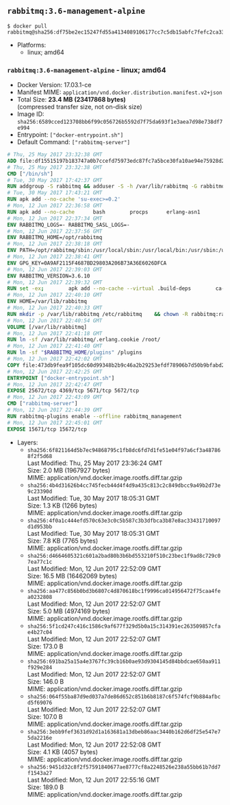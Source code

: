 ## `rabbitmq:3.6-management-alpine`

```console
$ docker pull rabbitmq@sha256:df75be2ec15247fd55a4134089106177cc7c5db15abfc7fefc2ca33402de3aef
```

-	Platforms:
	-	linux; amd64

### `rabbitmq:3.6-management-alpine` - linux; amd64

-	Docker Version: 17.03.1-ce
-	Manifest MIME: `application/vnd.docker.distribution.manifest.v2+json`
-	Total Size: **23.4 MB (23417868 bytes)**  
	(compressed transfer size, not on-disk size)
-	Image ID: `sha256:6589cced123708bb6f99c056726b5592d7f75da693f1e3aea7d98e738df7e994`
-	Entrypoint: `["docker-entrypoint.sh"]`
-	Default Command: `["rabbitmq-server"]`

```dockerfile
# Thu, 25 May 2017 23:32:38 GMT
ADD file:df15515197b183747a0b7ccefd75973edc87fc7a5bce30fa10ae94e75928d25c in / 
# Thu, 25 May 2017 23:32:38 GMT
CMD ["/bin/sh"]
# Tue, 30 May 2017 17:42:37 GMT
RUN addgroup -S rabbitmq && adduser -S -h /var/lib/rabbitmq -G rabbitmq rabbitmq
# Tue, 30 May 2017 17:43:21 GMT
RUN apk add --no-cache 'su-exec>=0.2'
# Mon, 12 Jun 2017 22:36:58 GMT
RUN apk add --no-cache 		bash 		procps 		erlang-asn1 		erlang-hipe 		erlang-crypto 		erlang-eldap 		erlang-inets 		erlang-mnesia 		erlang 		erlang-os-mon 		erlang-public-key 		erlang-sasl 		erlang-ssl 		erlang-syntax-tools 		erlang-xmerl
# Mon, 12 Jun 2017 22:37:34 GMT
ENV RABBITMQ_LOGS=- RABBITMQ_SASL_LOGS=-
# Mon, 12 Jun 2017 22:37:56 GMT
ENV RABBITMQ_HOME=/opt/rabbitmq
# Mon, 12 Jun 2017 22:38:18 GMT
ENV PATH=/opt/rabbitmq/sbin:/usr/local/sbin:/usr/local/bin:/usr/sbin:/usr/bin:/sbin:/bin
# Mon, 12 Jun 2017 22:38:41 GMT
ENV GPG_KEY=0A9AF2115F4687BD29803A206B73A36E6026DFCA
# Mon, 12 Jun 2017 22:39:03 GMT
ENV RABBITMQ_VERSION=3.6.10
# Mon, 12 Jun 2017 22:39:32 GMT
RUN set -ex; 		apk add --no-cache --virtual .build-deps 		ca-certificates 		gnupg 		libressl 		tar 		xz 	; 		wget -O rabbitmq-server.tar.xz "https://www.rabbitmq.com/releases/rabbitmq-server/v${RABBITMQ_VERSION}/rabbitmq-server-generic-unix-${RABBITMQ_VERSION}.tar.xz"; 	wget -O rabbitmq-server.tar.xz.asc "https://www.rabbitmq.com/releases/rabbitmq-server/v${RABBITMQ_VERSION}/rabbitmq-server-generic-unix-${RABBITMQ_VERSION}.tar.xz.asc"; 		export GNUPGHOME="$(mktemp -d)"; 	gpg --keyserver ha.pool.sks-keyservers.net --recv-keys "$GPG_KEY"; 	gpg --batch --verify rabbitmq-server.tar.xz.asc rabbitmq-server.tar.xz; 	rm -r "$GNUPGHOME" rabbitmq-server.tar.xz.asc; 		mkdir -p "$RABBITMQ_HOME"; 	tar 		--extract 		--verbose 		--file rabbitmq-server.tar.xz 		--directory "$RABBITMQ_HOME" 		--strip-components 1 	; 	rm rabbitmq-server.tar.xz; 		grep -qE '^SYS_PREFIX=\$\{RABBITMQ_HOME\}$' "$RABBITMQ_HOME/sbin/rabbitmq-defaults"; 	sed -ri 's!^(SYS_PREFIX=).*$!\1!g' "$RABBITMQ_HOME/sbin/rabbitmq-defaults"; 	grep -qE '^SYS_PREFIX=$' "$RABBITMQ_HOME/sbin/rabbitmq-defaults"; 		apk del .build-deps
# Mon, 12 Jun 2017 22:40:10 GMT
ENV HOME=/var/lib/rabbitmq
# Mon, 12 Jun 2017 22:40:33 GMT
RUN mkdir -p /var/lib/rabbitmq /etc/rabbitmq 	&& chown -R rabbitmq:rabbitmq /var/lib/rabbitmq /etc/rabbitmq 	&& chmod -R 777 /var/lib/rabbitmq /etc/rabbitmq
# Mon, 12 Jun 2017 22:40:54 GMT
VOLUME [/var/lib/rabbitmq]
# Mon, 12 Jun 2017 22:41:18 GMT
RUN ln -sf /var/lib/rabbitmq/.erlang.cookie /root/
# Mon, 12 Jun 2017 22:41:40 GMT
RUN ln -sf "$RABBITMQ_HOME/plugins" /plugins
# Mon, 12 Jun 2017 22:42:02 GMT
COPY file:473db9fea9f105dc60d99348b2b9c46a2b29253efdf78906b7d50b9bfabd2a92 in /usr/local/bin/ 
# Mon, 12 Jun 2017 22:42:25 GMT
ENTRYPOINT ["docker-entrypoint.sh"]
# Mon, 12 Jun 2017 22:42:47 GMT
EXPOSE 25672/tcp 4369/tcp 5671/tcp 5672/tcp
# Mon, 12 Jun 2017 22:43:09 GMT
CMD ["rabbitmq-server"]
# Mon, 12 Jun 2017 22:44:39 GMT
RUN rabbitmq-plugins enable --offline rabbitmq_management
# Mon, 12 Jun 2017 22:45:01 GMT
EXPOSE 15671/tcp 15672/tcp
```

-	Layers:
	-	`sha256:6f821164d5b7ec94868795c1fb8dc6fd7d1fe51e04f97a6cf3a487868f2f5d68`  
		Last Modified: Thu, 25 May 2017 23:36:24 GMT  
		Size: 2.0 MB (1967927 bytes)  
		MIME: application/vnd.docker.image.rootfs.diff.tar.gzip
	-	`sha256:4b4d31626b4cc745fecb44d4f4d9a435c813c2c849dbcc9a49b2d73e9c23390d`  
		Last Modified: Tue, 30 May 2017 18:05:31 GMT  
		Size: 1.3 KB (1266 bytes)  
		MIME: application/vnd.docker.image.rootfs.diff.tar.gzip
	-	`sha256:4f0a1c444efd570c63e3c0c5b587c3b3dfbca3b87e8ac33431710097d1d953bb`  
		Last Modified: Tue, 30 May 2017 18:05:31 GMT  
		Size: 7.8 KB (7765 bytes)  
		MIME: application/vnd.docker.image.rootfs.diff.tar.gzip
	-	`sha256:d4664605321c601a2bad80b3b6bd553210f510c23bec1f9ad8c729c07ea77c1c`  
		Last Modified: Mon, 12 Jun 2017 22:52:09 GMT  
		Size: 16.5 MB (16462069 bytes)  
		MIME: application/vnd.docker.image.rootfs.diff.tar.gzip
	-	`sha256:aa477c856b0bd3b6807c4d870618bc1f9996ca014956472f75caa4fea0232808`  
		Last Modified: Mon, 12 Jun 2017 22:52:07 GMT  
		Size: 5.0 MB (4974169 bytes)  
		MIME: application/vnd.docker.image.rootfs.diff.tar.gzip
	-	`sha256:5f1cd247c416c1586c9af677f329d5b0a15c314391ec263509857cfae4b27c04`  
		Last Modified: Mon, 12 Jun 2017 22:52:07 GMT  
		Size: 173.0 B  
		MIME: application/vnd.docker.image.rootfs.diff.tar.gzip
	-	`sha256:691ba25a15a4e3767fc39cb16b0ae93d9304145d84bbdcae650aa911f929e284`  
		Last Modified: Mon, 12 Jun 2017 22:52:07 GMT  
		Size: 146.0 B  
		MIME: application/vnd.docker.image.rootfs.diff.tar.gzip
	-	`sha256:064f55ba87d9ed037a7de86d652c851b6b8187c6f574fcf9b884afbcd5f69076`  
		Last Modified: Mon, 12 Jun 2017 22:52:07 GMT  
		Size: 107.0 B  
		MIME: application/vnd.docker.image.rootfs.diff.tar.gzip
	-	`sha256:3ebb9fef3631d92d1a163681a13dbeb86aac3440b162d6df25e547e75da2216e`  
		Last Modified: Mon, 12 Jun 2017 22:52:08 GMT  
		Size: 4.1 KB (4057 bytes)  
		MIME: application/vnd.docker.image.rootfs.diff.tar.gzip
	-	`sha256:9451d32c8f2f57591840677ae8777cf8a2248526e238a55bb61b7dd7f1543a27`  
		Last Modified: Mon, 12 Jun 2017 22:55:16 GMT  
		Size: 189.0 B  
		MIME: application/vnd.docker.image.rootfs.diff.tar.gzip
